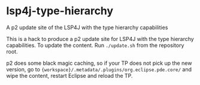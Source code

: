 # lsp4j-type-hierarchy
A p2 update site of the LSP4J with the type hierarchy capabilities

This is a hack to produce a p2 update site for LSP4J with the type hierarchy capabilities.
To update the content. Run `./update.sh` from the repository root.

p2 does some black magic caching, so if your TP does not pick up the new version, go to `{workspace}/.metadata/.plugins/org.eclipse.pde.core/` and wipe the content, restart Eclipse and reload the TP.
